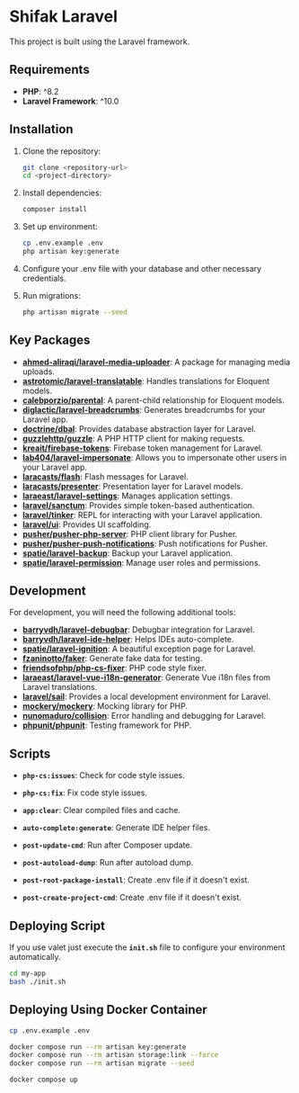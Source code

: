 # Shifak Laravel

This project is built using the Laravel framework.

## Requirements

- **PHP**: ^8.2
- **Laravel Framework**: ^10.0

## Installation

1. Clone the repository:

    ```bash
    git clone <repository-url>
    cd <project-directory>
    ```

2. Install dependencies:

    ```bash
    composer install
    ```

3. Set up environment:

    ```bash
    cp .env.example .env
    php artisan key:generate
    ```

4. Configure your .env file with your database and other necessary credentials.

5. Run migrations:

    ```bash
    php artisan migrate --seed
    ```

## Key Packages

- **[ahmed-aliraqi/laravel-media-uploader](https://github.com/ahmed-aliraqi/laravel-media-uploader)**: A package for managing media uploads.
- **[astrotomic/laravel-translatable](https://github.com/Astrotomic/laravel-translatable)**: Handles translations for Eloquent models.
- **[calebporzio/parental](https://github.com/calebporzio/parental)**: A parent-child relationship for Eloquent models.
- **[diglactic/laravel-breadcrumbs](https://github.com/diglactic/laravel-breadcrumbs)**: Generates breadcrumbs for your Laravel app.
- **[doctrine/dbal](https://www.doctrine-project.org/projects/dbal.html)**: Provides database abstraction layer for Laravel.
- **[guzzlehttp/guzzle](https://github.com/guzzle/guzzle)**: A PHP HTTP client for making requests.
- **[kreait/firebase-tokens](https://github.com/kreait/laravel-firebase)**: Firebase token management for Laravel.
- **[lab404/laravel-impersonate](https://github.com/LAB404/laravel-impersonate)**: Allows you to impersonate other users in your Laravel app.
- **[laracasts/flash](https://github.com/laracasts/flash)**: Flash messages for Laravel.
- **[laracasts/presenter](https://github.com/laracasts/Presenter)**: Presentation layer for Laravel models.
- **[laraeast/laravel-settings](https://github.com/laraeast/laravel-settings)**: Manages application settings.
- **[laravel/sanctum](https://laravel.com/docs/10.x/sanctum)**: Provides simple token-based authentication.
- **[laravel/tinker](https://laravel.com/docs/10.x/artisan#tinker)**: REPL for interacting with your Laravel application.
- **[laravel/ui](https://laravel.com/docs/10.x/frontend#installation)**: Provides UI scaffolding.
- **[pusher/pusher-php-server](https://github.com/pusher/pusher-php-server)**: PHP client library for Pusher.
- **[pusher/pusher-push-notifications](https://github.com/pusher/pusher-push-notifications-php)**: Push notifications for Pusher.
- **[spatie/laravel-backup](https://github.com/spatie/laravel-backup)**: Backup your Laravel application.
- **[spatie/laravel-permission](https://github.com/spatie/laravel-permission)**: Manage user roles and permissions.

## Development

For development, you will need the following additional tools:

- **[barryvdh/laravel-debugbar](https://github.com/barryvdh/laravel-debugbar)**: Debugbar integration for Laravel.
- **[barryvdh/laravel-ide-helper](https://github.com/barryvdh/laravel-ide-helper)**: Helps IDEs auto-complete.
- **[spatie/laravel-ignition](https://github.com/spatie/laravel-ignition)**: A beautiful exception page for Laravel.
- **[fzaninotto/faker](https://github.com/fzaninotto/Faker)**: Generate fake data for testing.
- **[friendsofphp/php-cs-fixer](https://github.com/FriendsOfPHP/PHP-CS-Fixer)**: PHP code style fixer.
- **[laraeast/laravel-vue-i18n-generator](https://github.com/laraeast/laravel-vue-i18n-generator)**: Generate Vue i18n files from Laravel translations.
- **[laravel/sail](https://laravel.com/docs/10.x/sail)**: Provides a local development environment for Laravel.
- **[mockery/mockery](https://github.com/mockery/mockery)**: Mocking library for PHP.
- **[nunomaduro/collision](https://github.com/nunomaduro/collision)**: Error handling and debugging for Laravel.
- **[phpunit/phpunit](https://github.com/sebastianbergmann/phpunit)**: Testing framework for PHP.

## Scripts

- **`php-cs:issues`**: Check for code style issues.

- **`php-cs:fix`**: Fix code style issues.

- **`app:clear`**: Clear compiled files and cache.

- **`auto-complete:generate`**: Generate IDE helper files.

- **`post-update-cmd`**: Run after Composer update.

- **`post-autoload-dump`**: Run after autoload dump.

- **`post-root-package-install`**: Create .env file if it doesn't exist.

- **`post-create-project-cmd`**: Create .env file if it doesn't exist.

## Deploying Script

If you use valet just execute the **`init.sh`** file to configure your environment automatically.

```bash
cd my-app
bash ./init.sh
```

## Deploying Using Docker Container

```bash
cp .env.example .env

docker compose run --rm artisan key:generate
docker compose run --rm artisan storage:link --force
docker compose run --rm artisan migrate --seed

docker compose up
```
